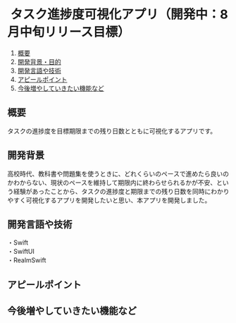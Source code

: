 # <img src="">  タスク進捗度可視化アプリ（開発中：8月中旬リリース目標）

1. [概要](#概要)
2. [開発背景・目的](#開発背景)
3. [開発言語や技術](#開発言語や技術)
4. [アピールポイント](#アピールポイント)
5. [今後増やしていきたい機能など](#今後増やしていきたい機能など)

## 概要
タスクの進捗度を目標期限までの残り日数とともに可視化するアプリです。

## 開発背景
高校時代、教科書や問題集を使うときに、どれくらいのペースで進めたら良いのかわからない、現状のペースを維持して期限内に終わらせられるかが不安、という経験があったことから、タスクの進捗度と期限までの残り日数を同時にわかりやすく可視化するアプリを開発したいと思い、本アプリを開発しました。

## 開発言語や技術
・Swift<br>
・SwiftUI<br>
・RealmSwift

## アピールポイント


## 今後増やしていきたい機能など
